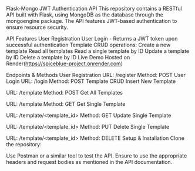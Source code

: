 Flask-Mongo JWT Authentication API
This repository contains a RESTful API built with Flask, using MongoDB as the database through the mongoengine package. The API features JWT-based authentication to ensure resource security.

API Features
User Registration
User Login - Returns a JWT token upon successful authentication
Template CRUD operations:
Create a new template
Read all templates
Read a single template by ID
Update a template by ID
Delete a template by ID
Live Demo
Hosted on Render(https://spiceblue-project.onrender.com)

Endpoints & Methods
User Registration
URL: /register
Method: POST
User Login
URL: /login
Method: POST
Template CRUD
Insert New Template

URL: /template
Method: POST
Get All Templates

URL: /template
Method: GET
Get Single Template

URL: /template/<template_id>
Method: GET
Update Single Template

URL: /template/<template_id>
Method: PUT
Delete Single Template

URL: /template/<template_id>
Method: DELETE
Setup & Installation
Clone the repository:

Use Postman or a similar tool to test the API. Ensure to use the appropriate headers and request bodies as mentioned in the API documentation.